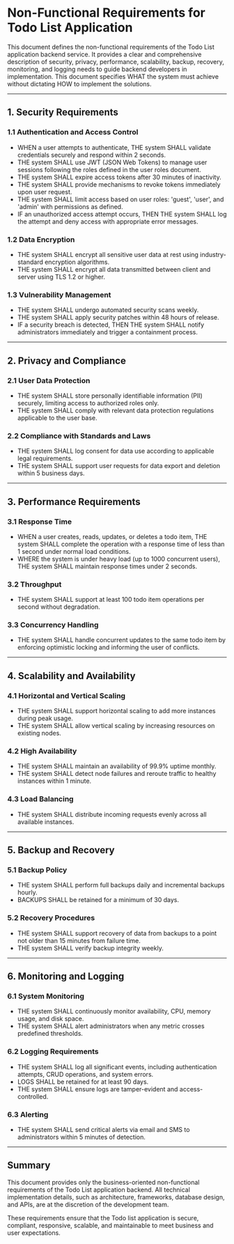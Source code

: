 # Non-Functional Requirements for Todo List Application

This document defines the non-functional requirements of the Todo List application backend service. It provides a clear and comprehensive description of security, privacy, performance, scalability, backup, recovery, monitoring, and logging needs to guide backend developers in implementation. This document specifies WHAT the system must achieve without dictating HOW to implement the solutions.

---

## 1. Security Requirements

### 1.1 Authentication and Access Control
- WHEN a user attempts to authenticate, THE system SHALL validate credentials securely and respond within 2 seconds.
- THE system SHALL use JWT (JSON Web Tokens) to manage user sessions following the roles defined in the user roles document.
- THE system SHALL expire access tokens after 30 minutes of inactivity.
- THE system SHALL provide mechanisms to revoke tokens immediately upon user request.
- THE system SHALL limit access based on user roles: 'guest', 'user', and 'admin' with permissions as defined.
- IF an unauthorized access attempt occurs, THEN THE system SHALL log the attempt and deny access with appropriate error messages.

### 1.2 Data Encryption
- THE system SHALL encrypt all sensitive user data at rest using industry-standard encryption algorithms.
- THE system SHALL encrypt all data transmitted between client and server using TLS 1.2 or higher.

### 1.3 Vulnerability Management
- THE system SHALL undergo automated security scans weekly.
- THE system SHALL apply security patches within 48 hours of release.
- IF a security breach is detected, THEN THE system SHALL notify administrators immediately and trigger a containment process.

---

## 2. Privacy and Compliance

### 2.1 User Data Protection
- THE system SHALL store personally identifiable information (PII) securely, limiting access to authorized roles only.
- THE system SHALL comply with relevant data protection regulations applicable to the user base.

### 2.2 Compliance with Standards and Laws
- THE system SHALL log consent for data use according to applicable legal requirements.
- THE system SHALL support user requests for data export and deletion within 5 business days.

---

## 3. Performance Requirements

### 3.1 Response Time
- WHEN a user creates, reads, updates, or deletes a todo item, THE system SHALL complete the operation with a response time of less than 1 second under normal load conditions.
- WHERE the system is under heavy load (up to 1000 concurrent users), THE system SHALL maintain response times under 2 seconds.

### 3.2 Throughput
- THE system SHALL support at least 100 todo item operations per second without degradation.

### 3.3 Concurrency Handling
- THE system SHALL handle concurrent updates to the same todo item by enforcing optimistic locking and informing the user of conflicts.

---

## 4. Scalability and Availability

### 4.1 Horizontal and Vertical Scaling
- THE system SHALL support horizontal scaling to add more instances during peak usage.
- THE system SHALL allow vertical scaling by increasing resources on existing nodes.

### 4.2 High Availability
- THE system SHALL maintain an availability of 99.9% uptime monthly.
- THE system SHALL detect node failures and reroute traffic to healthy instances within 1 minute.

### 4.3 Load Balancing
- THE system SHALL distribute incoming requests evenly across all available instances.

---

## 5. Backup and Recovery

### 5.1 Backup Policy
- THE system SHALL perform full backups daily and incremental backups hourly.
- BACKUPS SHALL be retained for a minimum of 30 days.

### 5.2 Recovery Procedures
- THE system SHALL support recovery of data from backups to a point not older than 15 minutes from failure time.
- THE system SHALL verify backup integrity weekly.

---

## 6. Monitoring and Logging

### 6.1 System Monitoring
- THE system SHALL continuously monitor availability, CPU, memory usage, and disk space.
- THE system SHALL alert administrators when any metric crosses predefined thresholds.

### 6.2 Logging Requirements
- THE system SHALL log all significant events, including authentication attempts, CRUD operations, and system errors.
- LOGS SHALL be retained for at least 90 days.
- THE system SHALL ensure logs are tamper-evident and access-controlled.

### 6.3 Alerting
- THE system SHALL send critical alerts via email and SMS to administrators within 5 minutes of detection.

---

## Summary
This document provides only the business-oriented non-functional requirements of the Todo List application backend. All technical implementation details, such as architecture, frameworks, database design, and APIs, are at the discretion of the development team.

These requirements ensure that the Todo list application is secure, compliant, responsive, scalable, and maintainable to meet business and user expectations.